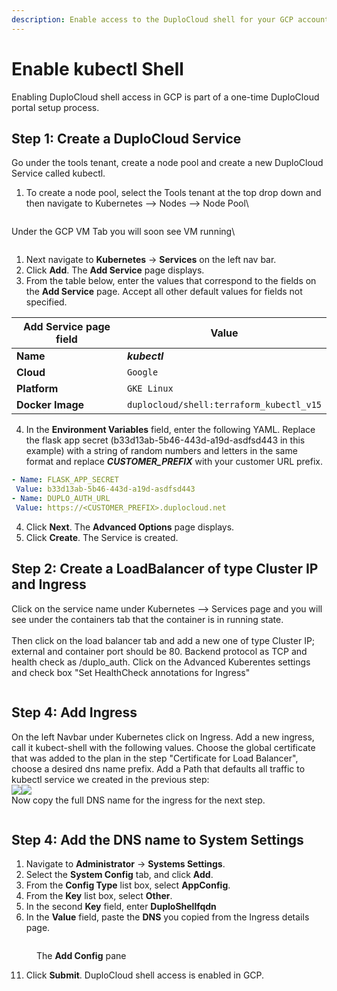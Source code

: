 ```yaml
---
description: Enable access to the DuploCloud shell for your GCP account
---
```


# Enable kubectl Shell

Enabling DuploCloud shell access in GCP is part of a one-time DuploCloud portal setup process.&#x20;

## Step 1: Create a DuploCloud Service

Go under the tools tenant, create a node pool and create a new DuploCloud Service called kubectl.

1.  To create a node pool, select the Tools tenant at the top drop down and then navigate to Kubernetes --> Nodes --> Node Pool\


    <figure><img src="../../../.gitbook/assets/image.png" alt=""><figcaption></figcaption></figure>

Under the GCP VM Tab you will soon see VM running\


<figure><img src="../../../.gitbook/assets/image (1).png" alt=""><figcaption></figcaption></figure>

1. Next navigate to **Kubernetes** -> **Services** on the left nav bar.
2. Click **Add**. The **Add Service** page displays.&#x20;
3. From the table below, enter the values that correspond to the fields on the **Add Service** page. Accept all other default values for fields not specified.&#x20;

| Add Service page field  | Value                                    |
| ----------------------- | ---------------------------------------- |
| **Name**                | _**kubectl**_                            |
| **Cloud**               | `Google`                                 |
| **Platform**            | `GKE Linux`                              |
| **Docker Image**        | `duplocloud/shell:terraform_kubectl_v15` |

4. In the **Environment Variables** field, enter the following YAML. Replace the flask app secret (b33d13ab-5b46-443d-a19d-asdfsd443 in this example) with a string of random numbers and letters in the same format and replace _**CUSTOMER\_PREFIX**_ with your customer URL prefix.                                                                                                    &#x20;

```yaml
- Name: FLASK_APP_SECRET
 Value: b33d13ab-5b46-443d-a19d-asdfsd443
- Name: DUPLO_AUTH_URL
 Value: https://<CUSTOMER_PREFIX>.duplocloud.net
```

4. Click **Next**. The **Advanced Options** page displays.&#x20;
5. Click **Create**. The Service is created.&#x20;

## Step 2: Create a LoadBalancer of type Cluster IP and Ingress

Click on the service name under Kubernetes --> Services page and you will see under the containers tab that the container is in running state.\
\
Then click on the load balancer tab and add a new one of type Cluster IP; external and container port should be 80. Backend protocol as TCP and health check as /duplo\_auth. Click on the Advanced Kuberentes settings and check box "Set HealthCheck annotations for Ingress"&#x20;

<figure><img src="../../../.gitbook/assets/image (438).png" alt=""><figcaption></figcaption></figure>

## Step 4: Add Ingress

On the left Navbar under Kubernetes click on Ingress. Add a new ingress, call it kubect-shell with the following values. Choose the global certificate that was added to the plan in the step "Certificate for Load Balancer", choose a desired dns name prefix. Add a Path that defaults all traffic to kubectl service we created in the previous step:\
![](<../../../.gitbook/assets/image (439).png>)![](<../../../.gitbook/assets/image (440).png>)\
Now copy the full DNS name for the ingress for the next step.

<figure><img src="../../../.gitbook/assets/image (442).png" alt=""><figcaption></figcaption></figure>

## Step 4: Add the DNS name to System Settings

1. Navigate to **Administrator** -> **Systems Settings**.&#x20;
2. Select the **System Config** tab, and click **Add**.&#x20;
3. From the **Config Type** list box, select **AppConfig**.
4. From the **Key** list box, select **Other**.&#x20;
5. In the second **Key** field, enter **DuploShellfqdn**
6. In the **Value** field, paste the **DNS** you copied from the Ingress details page.&#x20;

<div align="left">

<figure><img src="../../../.gitbook/assets/shrunk.png" alt=""><figcaption><p>The <strong>Add Config</strong> pane</p></figcaption></figure>

</div>

11. Click **Submit**. DuploCloud shell access is enabled in GCP.&#x20;
